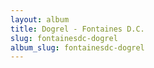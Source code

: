 ```yaml
---
layout: album
title: Dogrel - Fontaines D.C.
slug: fontainesdc-dogrel
album_slug: fontainesdc-dogrel
---
```

